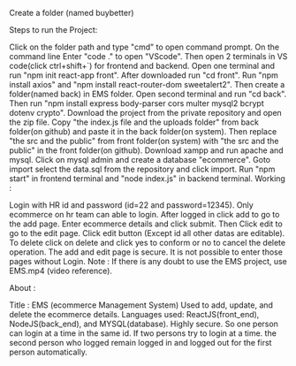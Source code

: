 Create a folder (named buybetter)

Steps to run the Project:

Click on the folder path and type "cmd" to open command prompt.
On the command line Enter "code ." to open "VScode".
Then open 2 terminals in VS code(click ctrl+shift+`) for frontend and backend.
Open one terminal and run "npm init react-app front".
After downloaded run "cd front".
Run "npm install axios" and "npm install react-router-dom sweetalert2".
Then create a folder(named back) in EMS folder.
Open second terminal and run "cd back".
Then run "npm install express body-parser cors multer mysql2 bcrypt dotenv crypto".
Download the project from the private repository and open the zip file.
Copy "the index.js file and the uploads folder" from back folder(on github) and paste it in the back folder(on system).
Then replace "the src and the public" from front folder(on system) with "the src and the public" in the front folder(on github).
Download xampp and run apache and mysql.
Click on mysql admin and create a database "ecommerce".
Goto import select the data.sql from the repository and click import.
Run "npm start" in frontend terminal and "node index.js" in backend terminal.
Working :

Login with HR id and password (id=22 and password=12345). Only ecommerce on hr team can able to login.
After logged in click add to go to the add page. Enter ecommerce details and click submit.
Then Click edit to go to the edit page. Click edit button (Except id all other datas are editable).
To delete click on delete and click yes to conform or no to cancel the delete operation.
The add and edit page is secure. It is not possible to enter those pages without Login.
Note : If there is any doubt to use the EMS project, use EMS.mp4 (video reference).

About :

Title : EMS (ecommerce Management System)
Used to add, update, and delete the ecommerce details.
Languages used: ReactJS(front_end), NodeJS(back_end), and MYSQL(database).
Highly secure. So one person can login at a time in the same id. If two persons try to login at a time. the second person who logged remain logged in and logged out for the first person automatically.
